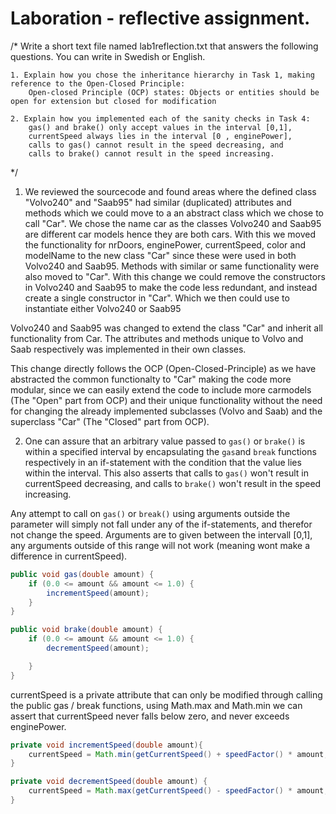 # Laboration - reflective assignment.

/*
Write a short text file named lab1reflection.txt that answers the following questions. You can write in Swedish or English.

    1. Explain how you chose the inheritance hierarchy in Task 1, making reference to the Open-Closed Principle:
        Open-closed Principle (OCP) states: Objects or entities should be open for extension but closed for modification

    2. Explain how you implemented each of the sanity checks in Task 4:
        gas() and brake() only accept values in the interval [0,1],
        currentSpeed always lies in the interval [0 , enginePower],
        calls to gas() cannot result in the speed decreasing, and
        calls to brake() cannot result in the speed increasing.
*/

1. We reviewed the sourcecode and found areas where the defined class "Volvo240" and "Saab95" had similar (duplicated) attributes and methods which we could move to a an abstract class which we chose to call "Car".
We chose the name car as the classes Volvo240 and Saab95 are different car models hence they are both cars.
With this we moved the functionality for nrDoors, enginePower, currentSpeed, color and modelName to the new class "Car" since these were used in both Volvo240 and Saab95. Methods with
similar or same functionality were also moved to "Car". With this change we could remove the constructors in Volvo240 and Saab95 to make the code less redundant, and instead create a single constructor in "Car".
Which we then could use to instantiate either Volvo240 or Saab95

Volvo240 and Saab95 was changed to extend the class "Car" and inherit all functionality from Car. The attributes and methods unique to Volvo and Saab respectively was implemented in
their own classes.

This change directly follows the OCP (Open-Closed-Principle) as we have abstracted the common functionalty to "Car" making the code more modular, since we can easily extend the code to include
more carmodels (The "Open" part from OCP) and their unique functionality without the need for changing the already implemented subclasses (Volvo and Saab) and the superclass "Car" (The "Closed" part from OCP).


2. One can assure that an arbitrary value passed to `gas()` or `brake()` is within a specified interval by encapsulating 
the `gas`and `break` functions respectively in an if-statement with the condition that the value lies within the interval. This also asserts 
that calls to `gas()` won't result in currentSpeed decreasing, and calls to `brake()` won't result in the speed increasing. 

Any attempt to call on `gas()` or `break()` using arguments outside the parameter will simply not fall under any of the if-statements, and therefor not change the speed.
Arguments are to given between the intervall [0,1], any arguments outside of this range will not work (meaning wont make a difference in currentSpeed).

```java
public void gas(double amount) {
    if (0.0 <= amount && amount <= 1.0) {
        incrementSpeed(amount);
    }
}

public void brake(double amount) {
    if (0.0 <= amount && amount <= 1.0) {
        decrementSpeed(amount);

    }
}
```

currentSpeed is a private attribute that can only be modified through calling the public gas / break functions, 
using Math.max and Math.min we can assert that currentSpeed never falls below zero, and never exceeds enginePower. 
```java
private void incrementSpeed(double amount){
    currentSpeed = Math.min(getCurrentSpeed() + speedFactor() * amount, enginePower);
}

private void decrementSpeed(double amount) {
    currentSpeed = Math.max(getCurrentSpeed() - speedFactor() * amount, 0);
}
```
    